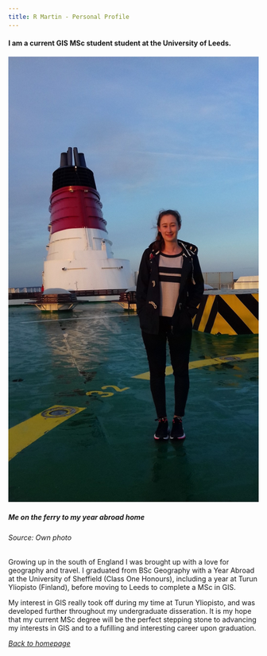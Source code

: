 ```yaml
---
title: R Martin - Personal Profile
---
```

#### I am a current GIS MSc student student at the University of Leeds.

![Me](me1.jpg "Me on the ferry to my year abroad home")
##### Me on the ferry to my year abroad home
###### Source: Own photo

Growing up in the south of England I was brought up with a love for geography and travel. I graduated from BSc Geography with a Year Abroad at the University of Sheffield (Class One Honours), including a year at Turun Yliopisto (Finland), before moving to Leeds to complete a MSc in GIS.

My interest in GIS really took off during my time at Turun Yliopisto, and was developed further throughout my undergraduate disseration. It is my hope that my current MSc degree will be the perfect stepping stone to advancing my interests in GIS and to a fufilling and interesting career upon graduation.

[*Back to homepage*](https://gy19rgm.github.io/)